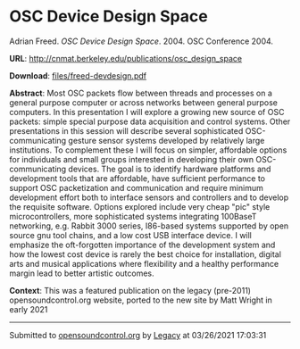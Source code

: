 # OSC Device Design Space

Adrian Freed. *OSC Device Design Space*. 2004.  OSC Conference 2004. 

**URL**: <http://cnmat.berkeley.edu/publications/osc_design_space>

**Download**: [files/freed-devdesign.pdf](../files/freed-devdesign.pdf)

**Abstract**: Most OSC packets flow between threads and processes on a general purpose computer or across networks between general purpose computers. In this presentation I will explore a growing new source of OSC packets: simple special purpose data acquisition and control systems. Other presentations in this session will describe several sophisticated OSC-communicating gesture sensor systems developed by relatively large institutions. To complement these I will focus on simpler, affordable options for individuals and small groups interested in developing their own OSC-communicating devices. The goal is to identify hardware platforms and development tools that are affordable, have sufficient performance to support OSC packetization and communication and require minimum development effort both to interface sensors and controllers and to develop the requisite software. Options explored include very cheap "pic" style microcontrollers, more sophisticated systems integrating 100BaseT networking, e.g. Rabbit 3000 series, I86-based systems supported by open source gnu tool chains, and a low cost USB interface device. I will emphasize the oft-forgotten importance of the development system and how the lowest cost device is rarely the best choice for installation, digital arts and musical applications where flexibility and a healthy performance margin lead to better artistic outcomes.

**Context**: This was a featured publication on the legacy (pre-2011) opensoundcontrol.org website, ported to the new site by Matt Wright in early 2021

---
Submitted to [opensoundcontrol.org](https://opensoundcontrol.org) by [Legacy](https://web.archive.org) at 03/26/2021 17:03:31
